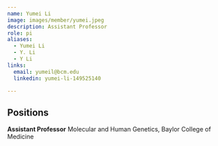 ```yaml
---
name: Yumei Li
image: images/member/yumei.jpeg
description: Assistant Professor
role: pi
aliases:
  - Yumei Li
  - Y. Li
  - Y Li
links:
  email: yumeil@bcm.edu
  linkedin: yumei-li-149525140

---
```


## Positions
<b>Assistant Professor</b>   Molecular and Human Genetics, Baylor College of Medicine<br>
